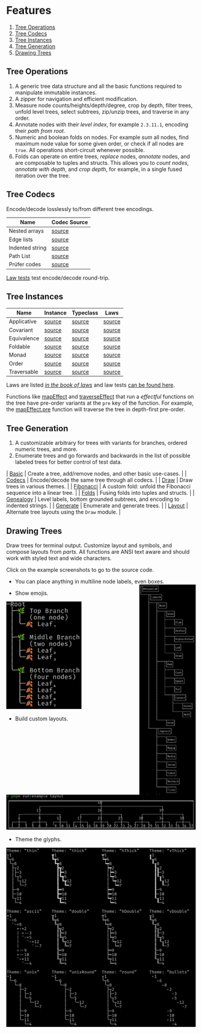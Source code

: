 # Features

1. [Tree Operations](#tree-operations)
2. [Tree Codecs](#tree-codecs)
3. [Tree Instances](#tree-instances)
4. [Tree Generation](#tree-generation)
5. [Drawing Trees](#drawing-trees)

## Tree Operations

1. A generic tree data structure and all the basic functions required to manipulate immutable instances.
1. A zipper for navigation and efficient modification.
1. Measure node counts/heights/depth/degree, crop by depth, filter trees, unfold level trees, select subtrees, zip/unzip trees, and traverse in any order.
1. Annotate nodes with their _level index_, for example `2.3.11.1`, encoding their _path from root_.
1. Numeric and boolean folds on nodes. For example _sum_ all nodes, find maximum node value for some given order, or check if all nodes are `true`. All operations short-circuit whenever possible.
1. Folds can operate on entire trees, _replace_ nodes, _annotate_ nodes, and are composable to tuples and structs. This allows you to _count nodes_, _annotate with depth_, and _crop depth_, for example, in a single fused iteration over the tree.

## Tree Codecs

Encode/decode losslessly to/from different tree encodings.

| Name            | Codec Source                                                                      |
| --------------- | --------------------------------------------------------------------------------- |
| Nested arrays   | [source](https://github.com/middle-ages/effect-tree/tree/main/src/codec/arrays)   |
| Edge lists      | [source](https://github.com/middle-ages/effect-tree/tree/main/src/codec/edges)    |
| Indented string | [source](https://github.com/middle-ages/effect-tree/tree/main/src/codec/indented) |
| Path List       | [source](https://github.com/middle-ages/effect-tree/tree/main/src/codec/paths)    |
| Prüfer codes    | [source](https://github.com/middle-ages/effect-tree/tree/main/src/codec/prufer)   |

[Law tests](https://github.com/middle-ages/effect-tree/blob/main/src/codec/Isomorphism.test.ts) test encode/decode round-trip.

## Tree Instances

| Name        | Instance                                                                                    | Typeclass                                                                                     | Laws                                                                                                              |
| ----------- | ------------------------------------------------------------------------------------------- | --------------------------------------------------------------------------------------------- | ----------------------------------------------------------------------------------------------------------------- |
| Applicative | [source](https://github.com/middle-ages/effect-tree/blob/main/src/instances/Applicative.ts) | [source](https://github.com/Effect-TS/effect/blob/main/packages/typeclass/src/Applicative.ts) | [source](https://github.com/middle-ages/effect-ts-laws/tree/main/src/laws/typeclass/parameterized/Applicative.ts) |
| Covariant   | [source](../src/instances/Covariant.ts)                                                     | [source](https://github.com/Effect-TS/effect/blob/main/packages/typeclass/src/Covariant.ts)   | [source](https://github.com/middle-ages/effect-ts-laws/tree/main/src/laws/typeclass/parameterized/Covariant.ts)   |
| Equivalence | [source](https://github.com/middle-ages/effect-tree/blob/main/src/instances/Equivalence.ts) | [source](https://github.com/Effect-TS/effect/blob/main/packages/effect/src/Equivalence.ts)    | [source](https://github.com/middle-ages/effect-ts-laws/tree/main/src/laws/typeclass/concrete/Equivalence.ts)      |
| Foldable    | [source](https://github.com/middle-ages/effect-tree/blob/main/src/instances/Foldable.ts)    | [source](https://github.com/Effect-TS/effect/blob/main/packages/typeclass/src/Foldable.ts)    | [source](https://github.com/middle-ages/effect-ts-laws/tree/main/src/laws/typeclass/parameterized/Foldable.ts)    |
| Monad       | [source](https://github.com/middle-ages/effect-tree/blob/main/src/instances/Monad.ts)       | [source](https://github.com/Effect-TS/effect/blob/main/packages/typeclass/src/Monad.ts)       | [source](https://github.com/middle-ages/effect-ts-laws/tree/main/src/laws/typeclass/parameterized/Monad.ts)       |
| Order       | [source](https://github.com/middle-ages/effect-tree/blob/main/src/instances/Order.ts)       | [source](https://github.com/Effect-TS/effect/blob/main/packages/effect/src/Order.ts)          | [source](https://github.com/middle-ages/effect-ts-laws/tree/main/src/laws/typeclass/concrete/Order.ts)            |
| Traversable | [source](https://github.com/middle-ages/effect-tree/blob/main/src/instances/Traversable.ts) | [source](https://github.com/Effect-TS/effect/blob/main/packages/typeclass/src/Traversable.ts) | [source](https://github.com/middle-ages/effect-ts-laws/tree/main/src/laws/typeclass/parameterized/Traversable.ts) |

Laws are listed
_[in the book of laws](https://middle-ages.github.io/effect-ts-laws-docs/catalog-of-laws.html)_
and law tests
[can be found here](https://github.com/middle-ages/effect-tree/blob/main/src/instances/laws.test.ts).

Functions like [mapEffect](https://middle-ages.github.io/effect-tree-docs/functions/effect-tree.mapEffect.html)
and
[traverseEffect](https://middle-ages.github.io/effect-tree-docs/variables/effect-tree.traverseEffect.html) that run
a _effectful_ functions on the tree have pre-order variants at the `pre` key of
the function. For example, the
[mapEffect.pre](https://middle-ages.github.io/effect-tree-docs/functions/effect-tree.mapEffect.html#pre)
function will traverse the tree in depth-first pre-order.

## Tree Generation

1. A customizable arbitrary for trees with variants for branches, ordered numeric trees, and more.
1. Enumerate trees and go forwards and backwards in the list of possible labeled trees for better control of test data.

| [Basic](https://github.com/middle-ages/effect-tree/blob/main/examples/basic.ts)         | Create a tree, add/remove nodes, and other basic use-cases.               |
| [Codecs](https://github.com/middle-ages/effect-tree/blob/main/examples/codecs.ts)       | Encode/decode the same tree through all codecs.                           |
| [Draw](https://github.com/middle-ages/effect-tree/blob/main/examples/draw.ts)           | Draw trees in various themes.                                             |
| [Fibonacci](https://github.com/middle-ages/effect-tree/blob/main/examples/fibonacci.ts) | A custom fold: unfold the Fibonacci sequence into a linear tree.          |
| [Folds](https://github.com/middle-ages/effect-tree/blob/main/examples/folds.ts)         | Fusing folds into tuples and structs.                                     |
| [Genealogy](https://github.com/middle-ages/effect-tree/blob/main/examples/genealogy.ts) | Level labels, bottom grounded subtrees, and encoding to indented strings. |
| [Generate](https://github.com/middle-ages/effect-tree/blob/main/examples/generate.ts)   | Enumerate and generate trees.                                             |
| [Layout](https://github.com/middle-ages/effect-tree/blob/main/examples/layout.ts)       | Alternate tree layouts using the `Draw` module.                           |

## Drawing Trees

Draw trees for terminal output. Customize layout and symbols, and compose
layouts from _parts_. All functions are ANSI text aware and should work with
styled text and wide characters.

Click on the example screenshots to go to the source code.

- You can place anything in multiline node labels, even boxes.
<a title="boxes example" href="https://github.com/middle-ages/effect-tree/blob/main/examples/genealogy.ts"><img src='../examples/docs/genealogy.png' alt='Output from examples/draw.ts' width=150  align="right"></a>

- Show emojis.

<a title="emoji example" href="https://github.com/middle-ages/effect-tree/blob/main/examples/layout.ts"><img src='../examples/docs/basic.png' alt='Output from examples/basic.ts' width=200></a>

- Build custom layouts.

<a title="layout example" href="https://github.com/middle-ages/effect-tree/blob/main/examples/layout.ts"><img src='../examples/docs/ternary-tree.png' alt='Output from examples/layout.ts' width=900></a>

- Theme the glyphs.

<a title="themes example" href="https://github.com/middle-ages/effect-tree/blob/main/examples/draw.ts"><img src='../examples/docs/draw.png' alt='Output from examples/draw.ts' width=600></a>
